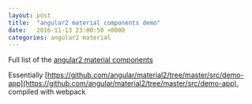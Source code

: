 ```yaml
---
layout: post
title:  "angular2 material components demo"
date:   2016-11-13 23:00:50 +0000
categories: angular2 material
---
```


Full list of the [angular2 material components](https://material.angular.io/)

Essentially [https://github.com/angular/material2/tree/master/src/demo-app](https://github.com/angular/material2/tree/master/src/demo-app), compiled with webpack
